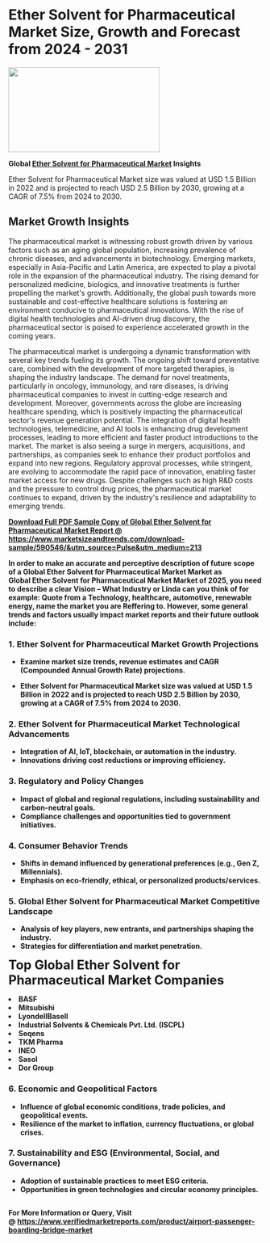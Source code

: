 <H1>Ether Solvent for Pharmaceutical Market Size, Growth and Forecast from 2024 - 2031</H1><img class="aligncenter size-medium wp-image-584254" src="https://thirdeyenews.in/wp-content/uploads/2024/09/Global-Market-Research-300x168.jpeg" alt="" width="300" height="168" /><p><strong>Global&nbsp;<a href="https://www.marketsizeandtrends.com/download-sample/590546/&amp;utm_source=Pulse&amp;utm_medium=213">Ether Solvent for Pharmaceutical Market</a> Insights</strong></p><p>Ether Solvent for Pharmaceutical Market size was valued at USD 1.5 Billion in 2022 and is projected to reach USD 2.5 Billion by 2030, growing at a CAGR of 7.5% from 2024 to 2030.</p><p><h2>Market Growth Insights</h2> <p>The pharmaceutical market is witnessing robust growth driven by various factors such as an aging global population, increasing prevalence of chronic diseases, and advancements in biotechnology. Emerging markets, especially in Asia-Pacific and Latin America, are expected to play a pivotal role in the expansion of the pharmaceutical industry. The rising demand for personalized medicine, biologics, and innovative treatments is further propelling the market's growth. Additionally, the global push towards more sustainable and cost-effective healthcare solutions is fostering an environment conducive to pharmaceutical innovations. With the rise of digital health technologies and AI-driven drug discovery, the pharmaceutical sector is poised to experience accelerated growth in the coming years.</p> <p><strong><a href="#"></a></strong></p> <p>The pharmaceutical market is undergoing a dynamic transformation with several key trends fueling its growth. The ongoing shift toward preventative care, combined with the development of more targeted therapies, is shaping the industry landscape. The demand for novel treatments, particularly in oncology, immunology, and rare diseases, is driving pharmaceutical companies to invest in cutting-edge research and development. Moreover, governments across the globe are increasing healthcare spending, which is positively impacting the pharmaceutical sector's revenue generation potential. The integration of digital health technologies, telemedicine, and AI tools is enhancing drug development processes, leading to more efficient and faster product introductions to the market. The market is also seeing a surge in mergers, acquisitions, and partnerships, as companies seek to enhance their product portfolios and expand into new regions. Regulatory approval processes, while stringent, are evolving to accommodate the rapid pace of innovation, enabling faster market access for new drugs. Despite challenges such as high R&D costs and the pressure to control drug prices, the pharmaceutical market continues to expand, driven by the industry's resilience and adaptability to emerging trends. <p><strong><a href="#"></p><p><span class=""><strong>Download Full PDF Sample Copy of Global Ether Solvent for Pharmaceutical Market Report</strong> @ <a href="https://www.marketsizeandtrends.com/download-sample/590546/&amp;utm_source=Pulse&amp;utm_medium=213" target="_blank">https://www.marketsizeandtrends.com/download-sample/590546/&amp;utm_source=Pulse&amp;utm_medium=213</a></span></p><p>In order to make an accurate and perceptive description of future scope of a Global&nbsp;Ether Solvent for Pharmaceutical Market Market as Global&nbsp;Ether Solvent for Pharmaceutical Market Market of 2025, you need to describe a clear Vision &ndash; What Industry or Linda can you think of for example: Quote from a Technology, healthcare, automotive, renewable energy, name the market you are Reffering to. However, some general trends and factors usually impact market reports and their future outlook include:</p><h3>1.&nbsp;<strong>Ether Solvent for Pharmaceutical Market Growth Projections</strong></h3><ul><li>Examine market size trends, revenue estimates and CAGR (Compounded Annual Growth Rate) projections.</li><li><p>Ether Solvent for Pharmaceutical Market size was valued at USD 1.5 Billion in 2022 and is projected to reach USD 2.5 Billion by 2030, growing at a CAGR of 7.5% from 2024 to 2030.</p></li></ul><h3>2.&nbsp;<strong>Ether Solvent for Pharmaceutical Market Technological Advancements</strong></h3><ul><li>Integration of AI, IoT, blockchain, or automation in the industry.</li><li>Innovations driving cost reductions or improving efficiency.</li></ul><h3>3.&nbsp;<strong>Regulatory and Policy Changes</strong></h3><ul><li>Impact of global and regional regulations, including sustainability and carbon-neutral goals.</li><li>Compliance challenges and opportunities tied to government initiatives.</li></ul><h3>4.&nbsp;<strong>Consumer Behavior Trends</strong></h3><ul><li>Shifts in demand influenced by generational preferences (e.g., Gen Z, Millennials).</li><li>Emphasis on eco-friendly, ethical, or personalized products/services.</li></ul><h3>5.&nbsp;<strong>Global Ether Solvent for Pharmaceutical Market Competitive Landscape</strong></h3><ul><li>Analysis of key players, new entrants, and partnerships shaping the industry.</li><li>Strategies for differentiation and market penetration.</li></ul><p data-pm-slice="1 1 []"><span style="color: inherit; font-family: inherit; font-size: 25px;">Top Global Ether Solvent for Pharmaceutical Market Companies</span></p><div class="" data-test-id=""><p><li>BASF</li><li> Mitsubishi</li><li> LyondellBasell</li><li> Industrial Solvents & Chemicals Pvt. Ltd. (ISCPL)</li><li> Seqens</li><li> TKM Pharma</li><li> INEO</li><li> Sasol</li><li> Dor Group</li></p></div><h3>6.&nbsp;<strong>Economic and Geopolitical Factors</strong></h3><ul><li>Influence of global economic conditions, trade policies, and geopolitical events.</li><li>Resilience of the market to inflation, currency fluctuations, or global crises.</li></ul><h3>7.&nbsp;<strong>Sustainability and ESG (Environmental, Social, and Governance)</strong></h3><ul><li>Adoption of sustainable practices to meet ESG criteria.</li><li>Opportunities in green technologies and circular economy principles.</li></ul><h2><strong style="font-size: 14px;">For More Information or Query, Visit @&nbsp;</strong><a style="background-color: #ffffff; font-size: 14px;" href="https://www.marketsizeandtrends.com/report/ether-solvent-for-pharmaceutical-market/" target="_blank">https://www.verifiedmarketreports.com/product/airport-passenger-boarding-bridge-market</a></h2>

